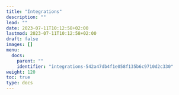 ```yaml
---
title: "Integrations"
description: ""
lead: ""
date: 2023-07-11T10:12:58+02:00
lastmod: 2023-07-11T10:12:58+02:00
draft: false
images: []
menu:
  docs:
    parent: ""
    identifier: "integrations-542a47db4f1e058f135b6c9710d2c330"
weight: 120
toc: true
type: docs
---
```

